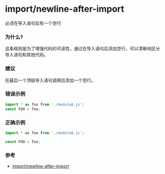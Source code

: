 # import/newline-after-import

必须在导入语句后有一个空行

### 为什么?

这条规则是为了增强代码的可读性，通过在导入语句后添加空行，可以清晰地区分导入语句和其他代码。

### 建议

在最后一个顶级导入语句调用后添加一个空行。

### 错误示例

```js
import * as foo from './moduleA.js';
const FOO = foo;
```

### 正确示例

```js
import * as foo from './moduleA.js';

const FOO = foo;
```

### 参考

- [import/newline-after-import](https://github.com/benmosher/eslint-plugin-import/blob/master/docs/rules/newline-after-import.md)
